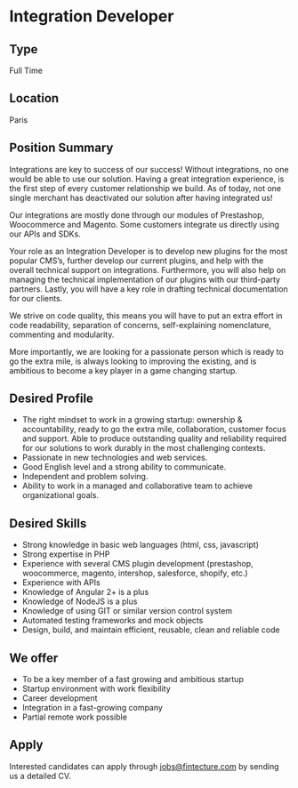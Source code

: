 # Integration Developer

## Type

Full Time

## Location

Paris

## Position Summary

Integrations are key to success of our success! Without integrations, no one would be able to use our solution. Having a great integration experience, is the first step of every customer relationship we build. As of today, not one single merchant has deactivated our solution after having integrated us!

Our integrations are mostly done through our modules of Prestashop, Woocommerce and Magento. Some customers integrate us directly using our APIs and SDKs.

Your role as an Integration Developer is to develop new plugins for the most popular CMS’s, further develop our current plugins, and help with the overall technical support on integrations. Furthermore, you will also help on managing the technical implementation of our plugins with our third-party partners. Lastly, you will have a key role in drafting technical documentation for our clients.

We strive on code quality, this means you will have to put an extra effort in code readability, separation of concerns, self-explaining nomenclature, commenting and modularity.

More importantly, we are looking for a passionate person which is ready to go the extra mile, is always looking to improving the existing, and is ambitious to become a key player in a game changing startup.

## Desired Profile

* The right mindset to work in a growing startup: ownership & accountability, ready to go the extra mile, collaboration, customer focus and support. Able to produce outstanding quality and reliability required for our solutions to work durably in the most challenging contexts.
* Passionate in new technologies and web services.
* Good English level and a strong ability to communicate.
* Independent and problem solving.
* Ability to work in a managed and collaborative team to achieve organizational goals.

## Desired Skills

* Strong knowledge in basic web languages (html, css, javascript)
* Strong expertise in PHP
* Experience with several CMS plugin development (prestashop, woocommerce, magento, intershop, salesforce, shopify, etc.)
* Experience with APIs
* Knowledge of Angular 2+ is a plus
* Knowledge of NodeJS is a plus
* Knowledge of using GIT or similar version control system
* Automated testing frameworks and mock objects
* Design, build, and maintain efficient, reusable, clean and reliable code 

## We offer

- To be a key member of a fast growing and ambitious startup
-	Startup environment with work flexibility
-	Career development
-	Integration in a fast-growing company
-	Partial remote work possible

## Apply

Interested candidates can apply through [jobs@fintecture.com](mailto:jobs@fintecture.com) by sending us a detailed CV. 
